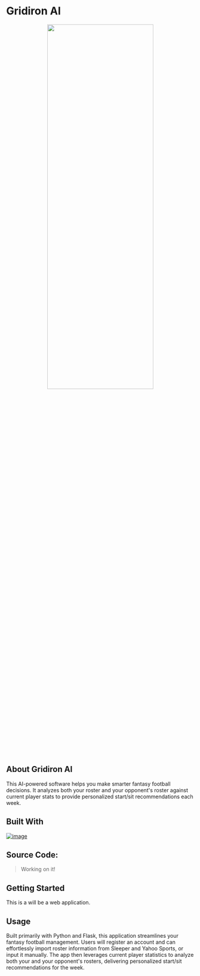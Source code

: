# Gridiron AI

<p align="center">
<img src="https://github.com/ant-cantu/gridiron-ai/blob/main/DraftMind%20Full%20Logo.png?raw=true" height="50%" width="75%">
</p>

## About Gridiron AI

This AI-powered software helps you make smarter fantasy football decisions. 
It analyzes both your roster and your opponent's roster against current player 
stats to provide personalized start/sit recommendations each week.

## Built With

[![image](https://skillicons.dev/icons?i=ai,python,flask,html,css,js,vscode)](https://skillicons.dev)

## Source Code:
> Working on it!

## Getting Started

This is a will be a web application.

## Usage

Built primarily with Python and Flask, this application streamlines your fantasy 
football management. Users will register an account and can effortlessly import 
roster information from Sleeper and Yahoo Sports, or input it manually. 
The app then leverages current player statistics to analyze both your and your 
opponent's rosters, delivering personalized start/sit recommendations for the week.

